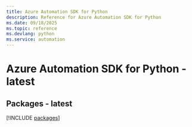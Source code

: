 ```yaml
---
title: Azure Automation SDK for Python
description: Reference for Azure Automation SDK for Python
ms.date: 09/18/2025
ms.topic: reference
ms.devlang: python
ms.service: automation
---
```

# Azure Automation SDK for Python - latest
## Packages - latest
[!INCLUDE [packages](automation-index.md)]